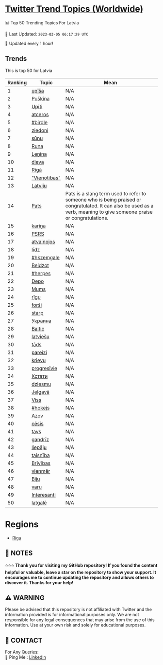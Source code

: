 [Twitter Trend Topics (Worldwide)](https://github.com/ErcinDedeoglu/Twitter-Trend-Topics)
==========


📊 Top 50 Trending Topics For Latvia

📆 Last Updated: `2023-03-05 06:17:29 UTC`

🔧 Updated every 1 hour!


## Trends

This is top 50 for Latvia

| Ranking | Topic | Mean |
| ------- | ------------ | ------------ |
| 1 | [upīša](http://twitter.com/search?q=up%c4%ab%c5%a1a) | N/A |
| 2 | [Puškina](http://twitter.com/search?q=Pu%c5%a1kina) | N/A |
| 3 | [Upīti](http://twitter.com/search?q=Up%c4%abti) | N/A |
| 4 | [atceros](http://twitter.com/search?q=atceros) | N/A |
| 5 | [#birdle](http://twitter.com/search?q=%23birdle) | N/A |
| 6 | [ziedoni](http://twitter.com/search?q=ziedoni) | N/A |
| 7 | [sūnu](http://twitter.com/search?q=s%c5%abnu) | N/A |
| 8 | [Runa](http://twitter.com/search?q=Runa) | N/A |
| 9 | [Ļeņina](http://twitter.com/search?q=%c4%bbe%c5%86ina) | N/A |
| 10 | [dieva](http://twitter.com/search?q=dieva) | N/A |
| 11 | [Rīgā](http://twitter.com/search?q=R%c4%abg%c4%81) | N/A |
| 12 | ["Vienotības"](http://twitter.com/search?q=%22Vienot%c4%abbas%22) | N/A |
| 13 | [Latviju](http://twitter.com/search?q=Latviju) | N/A |
| 14 | [Pats](http://twitter.com/search?q=Pats) | Pats is a slang term used to refer to someone who is being praised or congratulated. It can also be used as a verb, meaning to give someone praise or congratulations. |
| 15 | [kariņa](http://twitter.com/search?q=kari%c5%86a) | N/A |
| 16 | [PSRS](http://twitter.com/search?q=PSRS) | N/A |
| 17 | [atvainojos](http://twitter.com/search?q=atvainojos) | N/A |
| 18 | [līdz](http://twitter.com/search?q=l%c4%abdz) | N/A |
| 19 | [#hkzemgale](http://twitter.com/search?q=%23hkzemgale) | N/A |
| 20 | [Beidzot](http://twitter.com/search?q=Beidzot) | N/A |
| 21 | [#herpes](http://twitter.com/search?q=%23herpes) | N/A |
| 22 | [Depo](http://twitter.com/search?q=Depo) | N/A |
| 23 | [Mums](http://twitter.com/search?q=Mums) | N/A |
| 24 | [rīgu](http://twitter.com/search?q=r%c4%abgu) | N/A |
| 25 | [forši](http://twitter.com/search?q=for%c5%a1i) | N/A |
| 26 | [starp](http://twitter.com/search?q=starp) | N/A |
| 27 | [Украина](http://twitter.com/search?q=%d0%a3%d0%ba%d1%80%d0%b0%d0%b8%d0%bd%d0%b0) | N/A |
| 28 | [Baltic](http://twitter.com/search?q=Baltic) | N/A |
| 29 | [latviešu](http://twitter.com/search?q=latvie%c5%a1u) | N/A |
| 30 | [tāds](http://twitter.com/search?q=t%c4%81ds) | N/A |
| 31 | [pareizi](http://twitter.com/search?q=pareizi) | N/A |
| 32 | [krievu](http://twitter.com/search?q=krievu) | N/A |
| 33 | [progresīvie](http://twitter.com/search?q=progres%c4%abvie) | N/A |
| 34 | [Кстати](http://twitter.com/search?q=%d0%9a%d1%81%d1%82%d0%b0%d1%82%d0%b8) | N/A |
| 35 | [dziesmu](http://twitter.com/search?q=dziesmu) | N/A |
| 36 | [Jelgavā](http://twitter.com/search?q=Jelgav%c4%81) | N/A |
| 37 | [Viss](http://twitter.com/search?q=Viss) | N/A |
| 38 | [#hokejs](http://twitter.com/search?q=%23hokejs) | N/A |
| 39 | [Azov](http://twitter.com/search?q=Azov) | N/A |
| 40 | [cēsīs](http://twitter.com/search?q=c%c4%93s%c4%abs) | N/A |
| 41 | [tavs](http://twitter.com/search?q=tavs) | N/A |
| 42 | [gandrīz](http://twitter.com/search?q=gandr%c4%abz) | N/A |
| 43 | [liepāju](http://twitter.com/search?q=liep%c4%81ju) | N/A |
| 44 | [taisnība](http://twitter.com/search?q=taisn%c4%abba) | N/A |
| 45 | [Brīvības](http://twitter.com/search?q=Br%c4%abv%c4%abbas) | N/A |
| 46 | [vienmēr](http://twitter.com/search?q=vienm%c4%93r) | N/A |
| 47 | [Biju](http://twitter.com/search?q=Biju) | N/A |
| 48 | [varu](http://twitter.com/search?q=varu) | N/A |
| 49 | [Interesanti](http://twitter.com/search?q=Interesanti) | N/A |
| 50 | [latgalē](http://twitter.com/search?q=latgal%c4%93) | N/A |



# Regions

* [Riga](</Latvia/Riga.md>)



## 📝 NOTES

⭐⭐⭐ **Thank you for visiting my GitHub repository! If you found the content helpful or valuable, leave a star on the repository to show your support. It encourages me to continue updating the repository and allows others to discover it. Thanks for your help!**


## ⚠️ WARNING

Please be advised that this repository is not affiliated with Twitter and the information provided is for informational purposes only. We are not responsible for any legal consequences that may arise from the use of this information. Use at your own risk and solely for educational purposes.


## 📨 CONTACT

 For Any Queries:  
            🏓 Ping Me : [LinkedIn](https://www.linkedin.com/in/ercindedeoglu/)
